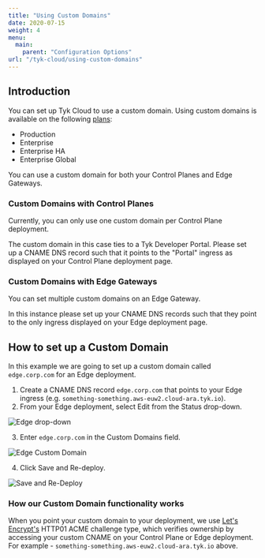 ```yaml
---
title: "Using Custom Domains"
date: 2020-07-15
weight: 4
menu:
  main:
    parent: "Configuration Options"
url: "/tyk-cloud/using-custom-domains"
---
```


## Introduction

You can set up Tyk Cloud to use a custom domain. Using custom domains is available on the following [plans](docs/tyk-cloud/account-billing/plans/):

- Production
- Enterprise
- Enterprise HA
- Enterprise Global

You can use a custom domain for both your Control Planes and Edge Gateways.

### Custom Domains with Control Planes

Currently, you can only use one custom domain per Control Plane deployment.

The custom domain in this case ties to a Tyk Developer Portal. Please set up a CNAME DNS record such that it points to the "Portal" ingress as displayed on your Control Plane deployment page.

### Custom Domains with Edge Gateways

You can set multiple custom domains on an Edge Gateway.

In this instance please set up your CNAME DNS records such that they point to the only ingress displayed on your Edge deployment page.

## How to set up a Custom Domain

In this example we are going to set up a custom domain called `edge.corp.com` for an Edge deployment.

1. Create a CNAME DNS record `edge.corp.com` that points to your Edge ingress (e.g. `something-something.aws-euw2.cloud-ara.tyk.io`).
2. From your Edge deployment, select Edit from the Status drop-down.

![Edge drop-down](/docs/img/2.10/edge-dropdown.png)

3. Enter `edge.corp.com` in the Custom Domains field.

![Edge Custom Domain](/docs/img/2.10/edge_custom_domain.png)

4. Click Save and Re-deploy.

![Save and Re-Deploy](/docs/img/2.10/save_redeploy.png)

### How our Custom Domain functionality works

When you point your custom domain to your deployment, we use [Let's Encrypt's](https://letsencrypt.org/docs/challenge-types/#http-01-challenge) HTTP01 ACME challenge type, which verifies ownership by accessing your custom CNAME on your Control Plane or Edge deployment. For example - `something-something.aws-euw2.cloud-ara.tyk.io` above.
